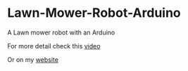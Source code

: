 # Lawn-Mower-Robot-Arduino
A Lawn mower robot with an Arduino

For more detail check this [video](https://www.youtube.com/watch?v=rctl-MyNPjk)

Or on my [website](https://gammatroniques.fr/fabrication-dun-robot-tondeuse-1)
